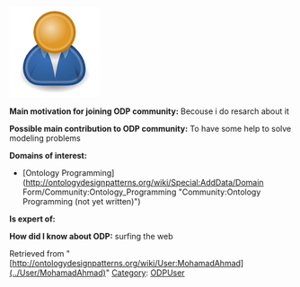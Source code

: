 [![Image:ODPUser.png](../images/a/a6/ODPUser.png)](../Image/ODPUser.png "Image:ODPUser.png")




  





__Main motivation for joining ODP community:__ Becouse i do resarch about it


__Possible main contribution to ODP community:__ To have some help to solve modeling problems


__Domains of interest:__



* [Ontology Programming](http://ontologydesignpatterns.org/wiki/Special:AddData/Domain Form/Community:Ontology_Programming "Community:Ontology Programming (not yet written)")


__Is expert of:__


  

__How did I know about ODP:__ surfing the web






Retrieved from "[http://ontologydesignpatterns.org/wiki/User:MohamadAhmad](../User/MohamadAhmad)"
 [Category](http://ontologydesignpatterns.org/wiki/Special:Categories "Special:Categories"): [ODPUser](../Category/ODPUser "Category:ODPUser")